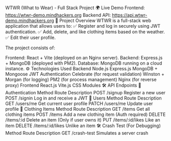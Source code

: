 WTWR (What to Wear) - Full Stack Project
🌍 Live Demo
Frontend: https://wtwr-demo.mindhackers.org
Backend API: https://api.wtwr-demo.mindhackers.org
📌 Project Overview
WTWR is a full-stack web application that allows users to:
✅ Register and log in securely using JWT authentication.
✅ Add, delete, and like clothing items based on the weather.
✅ Edit their user profile.

The project consists of:

Frontend: React + Vite (deployed on an Nginx server).
Backend: Express.js + MongoDB (deployed with PM2).
Database: MongoDB running on a cloud instance.
⚙️ Technologies Used
Backend
Node.js
Express.js
MongoDB + Mongoose
JWT Authentication
Celebrate (for request validation)
Winston + Morgan (for logging)
PM2 (for process management)
Nginx (for reverse proxy)
Frontend
React.js
Vite.js
CSS Modules
🛠 API Endpoints
📝 Authentication
Method Route Description
POST /signup Register a new user
POST /signin Log in and receive a JWT
👤 Users
Method Route Description
GET /users/me Get current user profile
PATCH /users/me Update user profile
👕 Clothing Items
Method Route Description
GET /items Get all clothing items
POST /items Add a new clothing item (Auth required)
DELETE /items/:id Delete an item (Only if user owns it)
PUT /items/:id/likes Like an item
DELETE /items/:id/likes Unlike an item
🛠 Crash Test (For Debugging)
Method Route Description
GET /crash-test Simulates a server crash
